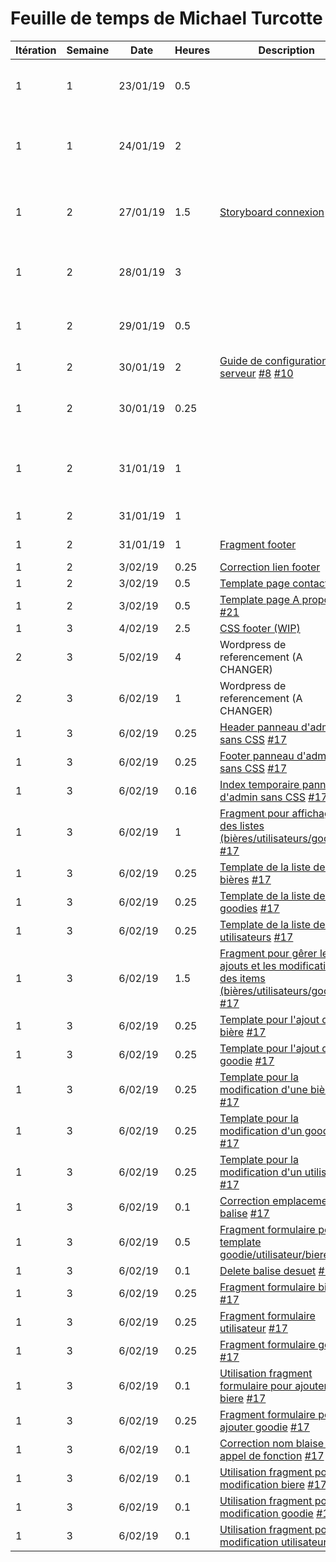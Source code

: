 # Feuille de temps de Michael Turcotte


 **Itération** | **Semaine** | **Date** | **Heures** | **Description** | **Commentaire**
---            |---          |---       |---         |---              |---            
1              | 1           | 23/01/19 | 0.5        |                 | Formation des équipes et recherches de sujet.
1              | 1           | 24/01/19 | 2          |                 | Création du Trello et de ses cartes (User stories).
1              | 2           | 27/01/19 | 1.5        | [Storyboard connexion](https://github.com/cegepmatane/projet-web-2019-Ca-broue/commit/bc4263d351c7080a65bf74f41102429686bbffc5) | Maquette et description des étapes de connexion.
1              | 2           | 28/01/19 | 3          |                 | Début création dossier fonctionnel
1              | 2           | 29/01/19 | 0.5        |                 | Création tiquet Wordpress de la semaine 1
1              | 2           | 30/01/19 | 2          | [Guide de configuration du serveur](https://github.com/cegepmatane/projet-web-2019-Ca-broue/commit/c259dc99d53d94771896282a9b26193caf466563) [#8](https://github.com/cegepmatane/projet-web-2019-Ca-broue/issues/8) [#10](https://github.com/cegepmatane/projet-web-2019-Ca-broue/issues/10) |
1              | 2           | 30/01/19 | 0.25       |                 | Configuration redirection DNS sur le serveur
1              | 2           | 31/01/19 | 1          |                 | Recherches et configuration pour .htaccess
1              | 2           | 31/01/19 | 1          |                 | Recherches SASS (SCSS)
1              | 2           | 31/01/19 | 1          | [Fragment footer](https://github.com/cegepmatane/projet-web-2019-Ca-broue/commit/9dcaf2d262e97284d31e312995352dfce8c80994) | PHP du footer sans CSS
1              | 2           | 3/02/19  | 0.25       | [Correction lien footer](https://github.com/cegepmatane/projet-web-2019-Ca-broue/commit/90eb3ae3393fce25f026a2d6a018a78d7882d876) |
1              | 2           | 3/02/19  | 0.5        | [Template page contact](https://github.com/cegepmatane/projet-web-2019-Ca-broue/commit/20272964afa82df0d6d45bf09837a57140c9353c) [#22](https://github.com/cegepmatane/projet-web-2019-Ca-broue/issues/22) |
1              | 2           | 3/02/19  | 0.5        | [Template page A propos](https://github.com/cegepmatane/projet-web-2019-Ca-broue/commit/77dd0068bd0772efb273fa0688cf5efe3ea64879) [#21](https://github.com/cegepmatane/projet-web-2019-Ca-broue/issues/21) |
1              | 3           | 4/02/19  | 2.5        | [CSS footer (WIP)](https://github.com/cegepmatane/projet-web-2019-Ca-broue/commit/35415f7dfc3d0fef7a1b37cfc011e2f07fa6027a) |
2              | 3           | 5/02/19  | 4          | Wordpress de referencement (A CHANGER) |
2              | 3           | 6/02/19  | 1          | Wordpress de referencement (A CHANGER) |
1              | 3           | 6/02/19  | 0.25          | [Header panneau d'admin sans CSS](https://github.com/cegepmatane/projet-web-2019-Ca-broue/commit/e636bbe12a42d6d8a39f205287e26f7ef0457fbb) [#17](https://github.com/cegepmatane/projet-web-2019-Ca-broue/issues/17) |
1              | 3           | 6/02/19  | 0.25          | [Footer panneau d'admin sans CSS](https://github.com/cegepmatane/projet-web-2019-Ca-broue/commit/f6078aff8ccdbc6c13e213af2d8f2ca2e990e946) [#17](https://github.com/cegepmatane/projet-web-2019-Ca-broue/issues/17) |
1              | 3           | 6/02/19  | 0.16          | [Index temporaire panneau d'admin sans CSS](https://github.com/cegepmatane/projet-web-2019-Ca-broue/commit/ed3b411eb2f98b91b7f07f0fc05ba071d68445eb) [#17](https://github.com/cegepmatane/projet-web-2019-Ca-broue/issues/17) |
1              | 3           | 6/02/19  | 1          | [Fragment pour affichage des listes (bières/utilisateurs/goodies)](https://github.com/cegepmatane/projet-web-2019-Ca-broue/commit/cd8c2880bb411491b43e259b66282cafef2f61bb) [#17](https://github.com/cegepmatane/projet-web-2019-Ca-broue/issues/17) |
1              | 3           | 6/02/19  | 0.25          | [Template de la liste des bières](https://github.com/cegepmatane/projet-web-2019-Ca-broue/commit/c601f17480c2f13201a804d4ee0ba9245cf08760) [#17](https://github.com/cegepmatane/projet-web-2019-Ca-broue/issues/17) |
1              | 3           | 6/02/19  | 0.25          | [Template de la liste des goodies](https://github.com/cegepmatane/projet-web-2019-Ca-broue/commit/6b04ea657268e6f5e5d63999a9651fc281da1d19) [#17](https://github.com/cegepmatane/projet-web-2019-Ca-broue/issues/17) |
1              | 3           | 6/02/19  | 0.25          | [Template de la liste des utilisateurs](https://github.com/cegepmatane/projet-web-2019-Ca-broue/commit/3fb1d5c06c4b3f6dcaafd42a1bec9d9206f5bcce) [#17](https://github.com/cegepmatane/projet-web-2019-Ca-broue/issues/17) |
1              | 3           | 6/02/19  | 1.5          | [Fragment pour gêrer les ajouts et les modifications des items (bières/utilisateurs/goodies)](https://github.com/cegepmatane/projet-web-2019-Ca-broue/commit/04b878145fbfab32e36de769eea681af19abf1b9) [#17](https://github.com/cegepmatane/projet-web-2019-Ca-broue/issues/17) |
1              | 3           | 6/02/19  | 0.25          | [Template pour l'ajout d'une bière](https://github.com/cegepmatane/projet-web-2019-Ca-broue/commit/6851287c8282f350a2e850d008249cc6c0dd1290) [#17](https://github.com/cegepmatane/projet-web-2019-Ca-broue/issues/17) |
1              | 3           | 6/02/19  | 0.25          | [Template pour l'ajout d'un goodie](https://github.com/cegepmatane/projet-web-2019-Ca-broue/commit/eb69535af1b7c92dfab163e6e26049f915285ea7) [#17](https://github.com/cegepmatane/projet-web-2019-Ca-broue/issues/17) |
1              | 3           | 6/02/19  | 0.25          | [Template pour la modification d'une bière](https://github.com/cegepmatane/projet-web-2019-Ca-broue/commit/ed791ba61b5f369a22de532241769b0297d3173e) [#17](https://github.com/cegepmatane/projet-web-2019-Ca-broue/issues/17) |
1              | 3           | 6/02/19  | 0.25          | [Template pour la modification d'un goodie](https://github.com/cegepmatane/projet-web-2019-Ca-broue/commit/6d6ab66d06338d8b0088c3d8b644aa48271bd9de) [#17](https://github.com/cegepmatane/projet-web-2019-Ca-broue/issues/17) |
1              | 3           | 6/02/19  | 0.25          | [Template pour la modification d'un utilisateur](https://github.com/cegepmatane/projet-web-2019-Ca-broue/commit/1cc69eff68a70467335af0f307bbee8e2afa314c) [#17](https://github.com/cegepmatane/projet-web-2019-Ca-broue/issues/17) |
1              | 3           | 6/02/19  | 0.1          | [Correction emplacement balise](https://github.com/cegepmatane/projet-web-2019-Ca-broue/commit/a9c0955a15e6ae70eba8873e063dd6886b3c8a07) [#17](https://github.com/cegepmatane/projet-web-2019-Ca-broue/issues/17) |
1              | 3           | 6/02/19  | 0.5          | [Fragment formulaire pour template goodie/utilisateur/biere](https://github.com/cegepmatane/projet-web-2019-Ca-broue/commit/65630528dbd443ba59fa1e54e382de8b1a349416) [#17](https://github.com/cegepmatane/projet-web-2019-Ca-broue/issues/17) |
1              | 3           | 6/02/19  | 0.1          | [Delete balise desuet](https://github.com/cegepmatane/projet-web-2019-Ca-broue/commit/3bdbde34ffb7679fd9ecdf893f424ecc1296de5a) [#17](https://github.com/cegepmatane/projet-web-2019-Ca-broue/issues/17) |
1              | 3           | 6/02/19  | 0.25          | [Fragment formulaire biere](https://github.com/cegepmatane/projet-web-2019-Ca-broue/commit/27cb200bc0f96b6249823a1aaf8a77daa15cfff1) [#17](https://github.com/cegepmatane/projet-web-2019-Ca-broue/issues/17) |
1              | 3           | 6/02/19  | 0.25          | [Fragment formulaire utilisateur](https://github.com/cegepmatane/projet-web-2019-Ca-broue/commit/ba1dc29f524360206b5f5ae24cd34aa8f06210ea) [#17](https://github.com/cegepmatane/projet-web-2019-Ca-broue/issues/17) |
1              | 3           | 6/02/19  | 0.25          | [Fragment formulaire goodie](https://github.com/cegepmatane/projet-web-2019-Ca-broue/commit/09ec962bf472972b0f141e726fac4ce782be04af) [#17](https://github.com/cegepmatane/projet-web-2019-Ca-broue/issues/17) |
1              | 3           | 6/02/19  | 0.1          | [Utilisation fragment formulaire pour ajouter biere](https://github.com/cegepmatane/projet-web-2019-Ca-broue/commit/29d39e808d9c95d9a5ccf369ead0114496a24bab) [#17](https://github.com/cegepmatane/projet-web-2019-Ca-broue/issues/17) |
1              | 3           | 6/02/19  | 0.25          | [Fragment formulaire pour ajouter goodie](https://github.com/cegepmatane/projet-web-2019-Ca-broue/commit/1882a0081a73deb10d376c3fc7644020b5012e3c) [#17](https://github.com/cegepmatane/projet-web-2019-Ca-broue/issues/17) |
1              | 3           | 6/02/19  | 0.1          | [Correction nom blaise et appel de fonction](https://github.com/cegepmatane/projet-web-2019-Ca-broue/commit/67abc00485858e16aa63f499adbf151fd1916af4) [#17](https://github.com/cegepmatane/projet-web-2019-Ca-broue/issues/17) |
1              | 3           | 6/02/19  | 0.1          | [Utilisation fragment pour modification biere](https://github.com/cegepmatane/projet-web-2019-Ca-broue/commit/38c910834569f87768a84933560f39b5fb06d2d1) [#17](https://github.com/cegepmatane/projet-web-2019-Ca-broue/issues/17) |
1              | 3           | 6/02/19  | 0.1          | [Utilisation fragment pour modification goodie](https://github.com/cegepmatane/projet-web-2019-Ca-broue/commit/72acc10f40213ecd64c798852cd5094a9be714d9) [#17](https://github.com/cegepmatane/projet-web-2019-Ca-broue/issues/17) |
1              | 3           | 6/02/19  | 0.1          | [Utilisation fragment pour modification utilisateur](https://github.com/cegepmatane/projet-web-2019-Ca-broue/commit/1ce7a0f71b7d45a18528b5b7bd5794d55071cab5) [#17](https://github.com/cegepmatane/projet-web-2019-Ca-broue/issues/17) |